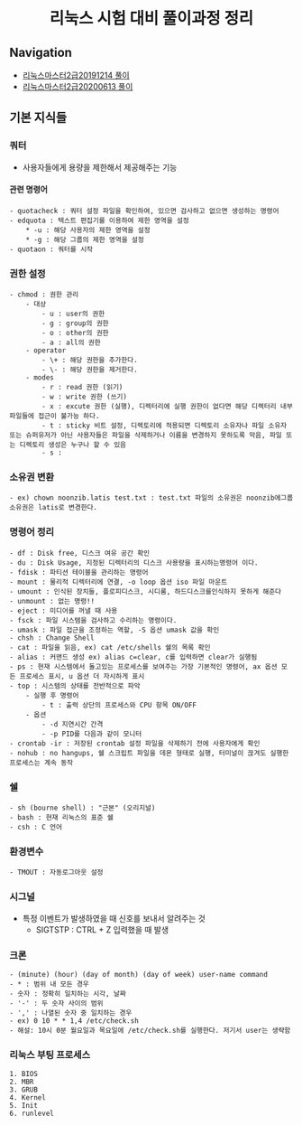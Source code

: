 <h1 align="center">리눅스 시험 대비 풀이과정 정리</h1>

## Navigation

- [리눅스마스터2급20191214 풀이](./LinuxMaster20191214.md)
- [리눅스마스터2급20200613 풀이](./LinuxMaster20200613.md)

## 기본 지식들

### 쿼터

- 사용자들에게 용량을 제한해서 제공해주는 기능

#### 관련 명령어

    - quotacheck : 쿼터 설정 파일을 확인하여, 있으면 검사하고 없으면 생성하는 명령어
    - edquota : 텍스트 편집기를 이용하여 제한 영역을 설정
        * -u : 해당 사용자의 제한 영역을 설정
        * -g : 해당 그룹의 제한 영역을 설정
    - quotaon : 쿼터를 시작

### 권한 설정

    - chmod : 권한 관리
        - 대상
            - u : user의 권한
            - g : group의 권한 
            - o : other의 권한
            - a : all의 권한
        - operator
            - \+ : 해당 권한을 추가한다.
            - \- : 해당 권한을 제거한다.
        - modes
            - r : read 권한 (읽기)
            - w : write 권한 (쓰기)
            - x : excute 권한 (실행), 디렉터리에 실행 권한이 없다면 해당 디렉터리 내부 파일들에 접근이 불가능 하다.
            - t : sticky 비트 설정, 디렉토리에 적용되면 디렉토리 소유자나 파일 소유자 또는 슈퍼유저가 아닌 사용자들은 파일을 삭제하거나 이름을 변경하지 못하도록 막음, 파일 또는 디렉토리 생성은 누구나 할 수 있음
            - s : 

### 소유권 변환 

    - ex) chown noonzib.latis test.txt : test.txt 파일의 소유권은 noonzib에그룹 소유권은 latis로 변경한다.

### 명령어 정리

    - df : Disk free, 디스크 여유 공간 확인
    - du : Disk Usage, 지정된 디렉터리의 디스크 사용량을 표시하는명령어 이다.
    - fdisk : 파티션 테이블을 관리하는 명령어
    - mount : 물리적 디렉터리에 연결, -o loop 옵션 iso 파일 마운트
    - umount : 인식된 장치들, 플로피디스크, 시디룸, 하드디스크를인식하지 못하게 해준다
    - unmount : 없는 명령!!
    - eject : 미디어를 꺼낼 때 사용
    - fsck : 파일 시스템을 검사하고 수리하는 명령이다.
    - umask : 파일 접근을 조정하는 역할, -S 옵션 umask 값을 확인
    - chsh : Change Shell
    - cat : 파일을 읽음, ex) cat /etc/shells 쉘의 목록 확인
    - alias : 커맨드 생성 ex) alias c=clear, c를 입력하면 clear가 실행됨
    - ps : 현재 시스템에서 돌고있는 프로세스를 보여주는 가장 기본적인 명령어, ax 옵션 모든 프로세스 표시, u 옵션 더 자시하게 표시
    - top : 시스템의 상태를 전반적으로 파악
        - 실행 후 명령어
            - t : 출력 상단의 프로세스와 CPU 항목 ON/OFF
        - 옵션
            - -d 지연시간 간격
            - -p PID를 다음과 같이 모니터
    - crontab -ir : 저장된 crontab 설정 파일을 삭제하기 전에 사용자에게 확인 
    - nohub : no hangups, 쉘 스크립트 파일을 데몬 형태로 실행, 터미널이 끊겨도 실행한 프로세스는 계속 동작

### 쉘

    - sh (bourne shell) : "근본" (오리지널)
    - bash : 현재 리눅스의 표준 쉘
    - csh : C 언어 

### 환경변수

    - TMOUT : 자동로그아웃 설정

### 시그널

- 특정 이벤트가 발생하였을 때 신호를 보내서 알려주는 것
    - SIGTSTP : CTRL + Z 입력했을 때 발생

### 크론

    - (minute) (hour) (day of month) (day of week) user-name command
    - * : 범위 내 모든 경우
    - 숫자 : 정확히 일치하는 시각, 날짜
    - '-' : 두 숫자 사이의 범위
    - ',' : 나열된 숫자 중 일치하는 경우
    - ex) 0 10 * * 1,4 /etc/check.sh
    - 해설: 10시 0분 월요일과 목요일에 /etc/check.sh를 실행한다. 저기서 user는 생략함

### 리눅스 부팅 프로세스

    1. BIOS
    2. MBR
    3. GRUB
    4. Kernel
    5. Init
    6. runlevel

